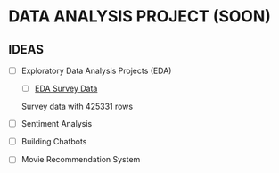 # DATA ANALYSIS PROJECT (SOON)


## IDEAS

 - [ ] Exploratory Data Analysis Projects (EDA)
	- [ ] [EDA Survey Data](https://github.com/okkymabruri/data-analysis-projects/EDA-survey-age-interest)
	
	Survey data with 425331 rows
	
 - [ ] Sentiment Analysis
 - [ ] Building Chatbots
 - [ ] Movie Recommendation System
